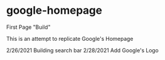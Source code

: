 # google-homepage
First Page "Build"

This is an attempt to replicate Google's Homepage

2/26/2021
    Building search bar
2/28/2021
    Add Google's Logo